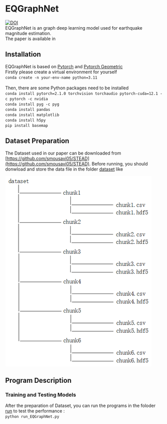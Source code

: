 # EQGraphNet
[![DOI](https://zenodo.org/badge/578110292.svg)](https://zenodo.org/badge/latestdoi/578110292) <br>
EQGraphNet is an graph deep learning model used for earthquake magnitude estimation. <br>
The paper is available in 

## Installation
EQGraphNet is based on [Pytorch](https://pytorch.org/docs/stable/index.html) and [Pytorch Geometric](https://pytorch-geometric.readthedocs.io/en/latest/index.html)<br>
Firstly please create a virtual environment for yourself<br>
`conda create -n your-env-name python=3.11`<br><br>
Then, there are some Python packages need to be installed<br>
`conda install pytorch=2.1.0 torchvision torchaudio pytorch-cuda=12.1 -c pytorch -c nvidia`<br>
`conda install pyg -c pyg`<br>
`conda install pandas`<br>
`conda install matplotlib`<br>
`conda install h5py`<br>
`pip install basemap`<br>

## Dataset Preparation
The Dataset used in our paper can be downloaded from [https://github.com/smousavi05/STEAD](https://github.com/smousavi05/STEAD). Before running, you should donwload and  store the data file in the folder [dataset](https://github.com/czw1296924847/EQGraphNet/tree/main/dataset) like<br>

![image](https://github.com/czw1296924847/EQGraphNet/blob/main/dataset_structure.png)

## Program Description
### Training and Testing Models
After the preparation of Dataset, you can run the programs in the foloder [run](https://github.com/czw1296924847/EQGraphNet/blob/main/run) to test the performance : <br>
`python run_EQGraphNet.py`
